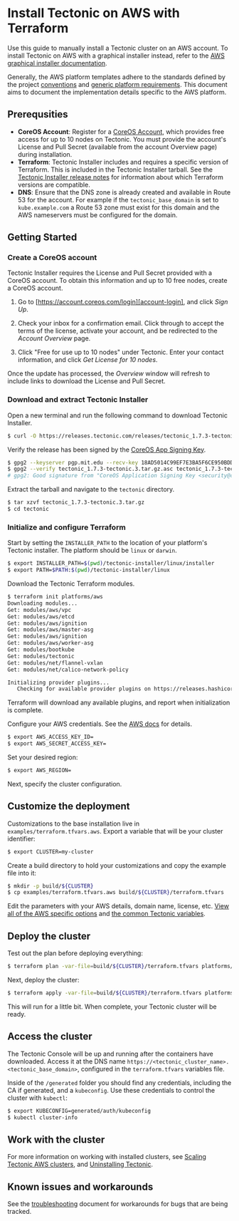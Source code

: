 # Install Tectonic on AWS with Terraform

Use this guide to manually install a Tectonic cluster on an AWS account. To install Tectonic on AWS with a graphical installer instead, refer to the [AWS graphical installer documentation][aws-gui].

Generally, the AWS platform templates adhere to the standards defined by the project [conventions][conventions] and [generic platform requirements][generic]. This document aims to document the implementation details specific to the AWS platform.

## Prerequsities

* **CoreOS Account**: Register for a [CoreOS Account][account-login], which provides free access for up to 10 nodes on Tectonic. You must provide the account's License and Pull Secret (available from the account Overview page) during installation.
* **Terraform**: Tectonic Installer includes and requires a specific version of Terraform. This is included in the Tectonic Installer tarball. See the [Tectonic Installer release notes][release-notes] for information about which Terraform versions are compatible.
* **DNS**: Ensure that the DNS zone is already created and available in Route 53 for the account. For example if the `tectonic_base_domain` is set to `kube.example.com` a Route 53 zone must exist for this domain and the AWS nameservers must be configured for the domain.


## Getting Started

### Create a CoreOS account

Tectonic Installer requires the License and Pull Secret provided with a CoreOS account. To obtain this information and up to 10 free nodes, create a CoreOS account.

1. Go to [https://account.coreos.com/login][account-login], and click *Sign Up*.

2. Check your inbox for a confirmation email. Click through to accept the terms of the license, activate your account, and be redirected to the *Account Overview* page.

3. Click "Free for use up to 10 nodes" under Tectonic. Enter your contact information, and click *Get License for 10 nodes*.

Once the update has processed, the *Overview* window will refresh to include links to download the License and Pull Secret.

### Download and extract Tectonic Installer

Open a new terminal and run the following command to download Tectonic Installer.

```bash
$ curl -O https://releases.tectonic.com/releases/tectonic_1.7.3-tectonic.3.tar.gz # download
```

Verify the release has been signed by the [CoreOS App Signing Key][verification-key].

```bash
$ gpg2 --keyserver pgp.mit.edu --recv-key 18AD5014C99EF7E3BA5F6CE950BDD3E0FC8A365E
$ gpg2 --verify tectonic_1.7.3-tectonic.3.tar.gz.asc tectonic_1.7.3-tectonic.3.tar.gz
# gpg2: Good signature from "CoreOS Application Signing Key <security@coreos.com>"
```

Extract the tarball and navigate to the `tectonic` directory.

```bash
$ tar xzvf tectonic_1.7.3-tectonic.3.tar.gz
$ cd tectonic
```

### Initialize and configure Terraform

Start by setting the `INSTALLER_PATH` to the location of your platform's Tectonic installer. The platform should be `linux` or `darwin`.

```bash
$ export INSTALLER_PATH=$(pwd)/tectonic-installer/linux/installer
$ export PATH=$PATH:$(pwd)/tectonic-installer/linux
```

Download the Tectonic Terraform modules.

```bash
$ terraform init platforms/aws
Downloading modules...
Get: modules/aws/vpc
Get: modules/aws/etcd
Get: modules/aws/ignition
Get: modules/aws/master-asg
Get: modules/aws/ignition
Get: modules/aws/worker-asg
Get: modules/bootkube
Get: modules/tectonic
Get: modules/net/flannel-vxlan
Get: modules/net/calico-network-policy

Initializing provider plugins...
   Checking for available provider plugins on https://releases.hashicorp.com...
```

Terraform will download any available plugins, and report when initialization is complete.

Configure your AWS credentials. See the [AWS docs][env] for details.

```bash
$ export AWS_ACCESS_KEY_ID=
$ export AWS_SECRET_ACCESS_KEY=
```

Set your desired region:

```bash
$ export AWS_REGION=
```

Next, specify the cluster configuration.

## Customize the deployment

Customizations to the base installation live in `examples/terraform.tfvars.aws`. Export a variable that will be your cluster identifier:

```bash
$ export CLUSTER=my-cluster
```

Create a build directory to hold your customizations and copy the example file into it:

```bash
$ mkdir -p build/${CLUSTER}
$ cp examples/terraform.tfvars.aws build/${CLUSTER}/terraform.tfvars
```

Edit the parameters with your AWS details, domain name, license, etc. [View all of the AWS specific options][aws-vars] and [the common Tectonic variables][vars].

## Deploy the cluster

Test out the plan before deploying everything:

```bash
$ terraform plan -var-file=build/${CLUSTER}/terraform.tfvars platforms/aws
```

Next, deploy the cluster:

```bash
$ terraform apply -var-file=build/${CLUSTER}/terraform.tfvars platforms/aws
```

This will run for a little bit. When complete, your Tectonic cluster will be ready.

## Access the cluster

The Tectonic Console will be up and running after the containers have downloaded. Access it at the DNS name `https://<tectonic_cluster_name>.<tectonic_base_domain>`, configured in the `terraform.tfvars` variables file.

Inside of the `/generated` folder you should find any credentials, including the CA if generated, and a `kubeconfig`. Use these credentials to control the cluster with `kubectl`:

```bash
$ export KUBECONFIG=generated/auth/kubeconfig
$ kubectl cluster-info
```

## Work with the cluster

For more information on working with installed clusters, see [Scaling Tectonic AWS clusters][scale-aws], and [Uninstalling Tectonic][uninstall].

## Known issues and workarounds

See the [troubleshooting][troubleshooting] document for workarounds for bugs that are being tracked.


[conventions]: ../../conventions.md
[generic]: ../../generic-platform.md
[env]: http://docs.aws.amazon.com/cli/latest/userguide/cli-chap-getting-started.html#cli-environment
[vars]: https://github.com/coreos/tectonic-installer/tree/master/Documentation/variables/config.md
[troubleshooting]: ../../troubleshooting/faq.md
[aws-vars]: https://github.com/coreos/tectonic-installer/tree/master/Documentation/variables/aws.md
[aws-gui]: https://coreos.com/tectonic/docs/latest/install/aws/index.html
[terraform]: https://www.terraform.io/downloads.html
[uninstall]: uninstall.md
[scale-aws]: ../../admin/aws-scale.md
[release-notes]: https://coreos.com/tectonic/releases/
[verification-key]: https://coreos.com/security/app-signing-key/
[account-login]: https://account.coreos.com/login
